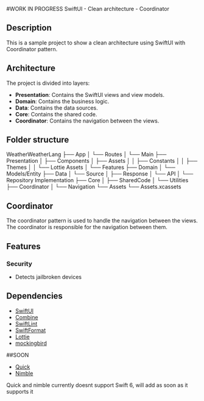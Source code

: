 #WORK IN PROGRESS
SwiftUI - Clean architecture - Coordinator

## Description
This is a sample project to show a clean architecture using SwiftUI with Coordinator pattern. 

## Architecture
The project is divided into layers:
- **Presentation**: Contains the SwiftUI views and view models.
- **Domain**: Contains the business logic.
- **Data**: Contains the data sources.
- **Core**: Contains the shared code.
- **Coordinator**: Contains the navigation between the views.

## Folder structure
WeatherWeatherLang
├── App
│   └── Routes
│   └── Main
├── Presentation
│   ├── Components
│   ├── Assets
│   │   ├── Constants
│   │   ├── Themes
│   │   └── Lottie Assets
│   └── Features
├── Domain
│   └── Models/Entity
├── Data
│   └── Source
│       ├── Response
│       └── API
│          └── Repository Implementation 
├── Core
│   ├── SharedCode
│   └── Utilities
├── Coordinator
│   └── Navigation
└── Assets
    └── Assets.xcassets

## Coordinator
The coordinator pattern is used to handle the navigation between the views. The coordinator is responsible for the navigation between them.

## Features
### Security
 - Detects jailbroken devices

## Dependencies
- [SwiftUI](https://developer.apple.com/xcode/swiftui/)
- [Combine](https://developer.apple.com/documentation/combine)
- [SwiftLint](https://swiftpackageindex.com/realm/SwiftLint)
- [SwiftFormat](https://github.com/nicklockwood/SwiftFormat)
- [Lottie](https://github.com/airbnb/lottie-ios)
- [mockingbird](https://github.com/Quick/mockingbird)

##SOON 
- [Quick](https://github.com/Quick/Quick)
- [Nimble](https://github.com/Quick/Nimble)

Quick and nimble currently doesnt support Swift 6, will add as soon as it supports it
